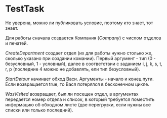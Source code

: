 # TestTask

Не уверена, можно ли публиковать условие, поэтому кто знает, тот знает.

Для работы сначала создается Компания (*Company*) с числом отделов и печатей. 

*CreateDepartment* создает отдел (их для работы нужно столько же, сколько указано при создании комании).
Первый аргумент - тип (0 - безусловный, 1 - условный), далее в соответствии с заданием i, j, k, s, t, r, p (последние 4 можно не добавлять, ели тип безусловный).

*StartDetour* начинает обход Васи. Аргументы - начало и конец пути. Если возвращается true, то Вася потерялся в бесконечном цикле.

*WasVisited* возвращает, был ли посещен отдел, в аргументах передается номер отдела и список, в который требуется поместить информацию об обходном листе (две перегрузки, если нужны все списки или только последний).
